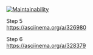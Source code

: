 [![Maintainability](https://api.codeclimate.com/v1/badges/d76049e539bb91913f1e/maintainability)](https://codeclimate.com/github/bezrukov/php-project-lvl1/maintainability)

Step 5  
https://asciinema.org/a/326980  

Step 6  
https://asciinema.org/a/328379